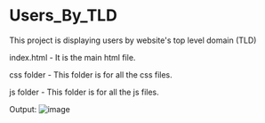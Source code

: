 # Users_By_TLD
This project is displaying users by website's top level domain (TLD)

index.html - It is the main html file.

css folder - This folder is for all the css files.

js folder - This folder is for all the js files.

Output:
![image](https://github.com/user-attachments/assets/34b4b66b-373b-479c-9e74-f65fdb4ce364)


